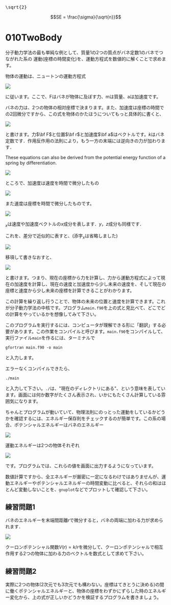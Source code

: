 <pre xml:lang="latex">\sqrt{2}</pre>
```math
SE = \frac{\sigma}{\sqrt{n}}
```

# 010TwoBody

分子動力学法の最も単純な例として、質量1の2つの質点がバネ定数1のバネでつながれた系の
運動(座標の時間変化)を、運動方程式を数値的に解くことで求めます。

物体の運動は、ニュートンの運動方程式

<img src="https://latex.codecogs.com/svg.image?\begin{equation}  {\bf F} = m {\bf a}\end{equation}" />

に従います。ここで、Fはバネが物体に及ぼす力、mは質量、aは加速度です。

バネの力は、2つの物体の相対座標で決まります。また、加速度は座標の時間での2回微分ですから、この式を物体のかたほうについてもっと具体的に書くと、

![](https://latex.codecogs.com/svg.image?\begin{equation}{\bf%20F}_1=-k({\bf%20r}_1-{\bf%20r}_2)=m_1{\bf%20a}_1\end{equation})

と書けます。力$\bf F$と位置$\bf r$と加速度$\bf a$はベクトルです。$k$はバネ定数です．作用反作用の法則により，もう一方の末端には逆向きの力が加わります．

These equations can also be derived from the potential energy function of a spring by differentiation.

<img src="https://latex.codecogs.com/svg.image?
\begin{matrix}
V({\bf r}_1, {\bf r}_2) &=& \frac{k}{2}\left({\bf r}_1-{\bf    r}_2\right)^2\\
 {\bf F}_1&=& -\frac{\partial V}{\partial{\bf r}_1}\\
   &=&-k\left({\bf r}_1-{\bf r}_2\right)\\
{\bf F}_2&=& -\frac{\partial V}{\partial{\bf r}_2}\\
   &=&-{\bf F}_1 \end{matrix}
" />

ところで、加速度は速度を時間で微分したもの

<img src="https://latex.codecogs.com/svg.image?\begin{equation}a_x = \partial v_x / \partial t\end{equation}" />

また速度は座標を時間で微分したものです。

<img src="https://latex.codecogs.com/svg.image?\begin{equation}v_x = \partial r_x / \partial t\end{equation}" />

$_x$は速度や加速度ベクトルの$x$成分を表します．$y$，$z$成分も同様です．

これを、差分で近似的に表すと、(添字$_x$は省略しました)

<img src="https://latex.codecogs.com/svg.image?\begin{matrix}a(t)&=&[ v(t+\Delta t) - v(t) ] / \Delta t\\v(t)&=&[ r(t+\Delta t) - r(t) ] / \Delta t\end{matrix}" />

移項して書きなおすと、

<img src="https://latex.codecogs.com/svg.image?
\begin{matrix}
v(t+\Delta t) = v(t) + a(t) \Delta t\\
r(t+\Delta t) = r(t) + v(t) \Delta t
\end{eqnarray}" />

と書けます。つまり、現在の座標から力を計算し、力から運動方程式によって現在の加速度を計算し、現在の速度と加速度から少し未来の速度を、そして現在の座標と速度から少し未来の座標を計算できることがわかります。

この計算を繰り返し行うことで、物体の未来の位置と速度を計算できます。これが分子動力学法の中核です。プログラム`main.f90`を上の式と見比べて、どこでどの計算をやっているかを想像してみて下さい。

このプログラムを実行するには、コンピュータが理解できる形に「翻訳」する必要があります。この作業をコンパイルと呼びます。`main.f90`をコンパイルして、実行ファイル`main`を作るには、ターミナルで

`gfortran main.f90 -o main`

と入力します。

エラーなくコンパイルできたら、

`./main`

と入力して下さい。`./`は、"現在のディレクトリにある"、という意味を表しています。画面には何か数字がたくさん表示され、いかにもたくさん計算している雰囲気になります。

ちゃんとプログラムが動いていて、物理法則にのっとった運動をしているかどうかを確認するには、エネルギー保存則をチェックするのが簡単です。この系の場合、ポテンシャルエネルギーはバネのエネルギー

<img src="https://latex.codecogs.com/svg.latex?
\begin{equation}\label{eq:e_sp}
E_p = k \left| r_1 - r_2 \right|^2 / 2
\end{equation}
" />

運動エネルギーは2つの物体それぞれ

<img src="https://latex.codecogs.com/svg.image?
\begin{equation}
E_k = m \left| v \right|^2 / 2
\end{equation}
" />

です。プログラムでは、これらの値を画面に出力するようになっています。

数値計算ですから、全エネルギーが厳密に一定になるわけではありませんが、運動エネルギーやポテンシャルエネルギーの時間変動に比べると、それらの和はほとんど変動しないことを、`gnuplot`などでプロットして確認して下さい。

## 練習問題1

バネのエネルギーを末端間距離$r$で微分すると，バネの両端に加わる力が求められます．

<img src="https://latex.codecogs.com/svg.image?
\begin{matrix}
E_p(r)&=&kr^2/2\\
{\bf F}&=&-\frac{\partial E_p(r)}{\partial {\bf r}}\\
&=&-\frac{\partial E_p(r)}{\partial r}\frac{\partial r}{\partial {\bf r}}\\
&=&-k{\bf r}
\end{matrix}
" />

クーロンポテンシャル関数$V(r) = k / r$を微分して、クーロンポテンシャルで相互作用する2つの物体に加わる力のベクトルを数式として求めて下さい。


## 練習問題2

実際に2つの物体(2次元でも3次元でも構わない。座標はてきとうに決める)の間に働くポテンシャルエネルギーと、物体の座標をわずかにずらした時のエネルギー変化から、上の式が正しいかどうかを検証するプログラムを書きましょう。

